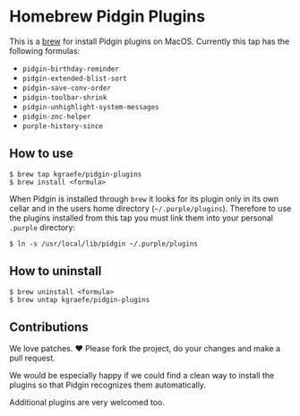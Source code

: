 # Homebrew Pidgin Plugins

This is a [brew](https://brew.sh/) for install Pidgin plugins on MacOS.
Currently this tap has the following formulas:
- `pidgin-birthday-reminder`
- `pidgin-extended-blist-sort`
- `pidgin-save-conv-order`
- `pidgin-toolbar-shrink`
- `pidgin-unhighlight-system-messages`
- `pidgin-znc-helper`
- `purple-history-since`

## How to use
```
$ brew tap kgraefe/pidgin-plugins
$ brew install <formula>
```

When Pidgin is installed through `brew` it looks for its plugin only in its own
cellar and in the users home directory (`~/.purple/plugins`). Therefore to use
the plugins installed from this tap you must link them into your personal
`.purple` directory:

```
$ ln -s /usr/local/lib/pidgin ~/.purple/plugins
```

## How to uninstall
```
$ brew uninstall <formula>
$ brew untap kgraefe/pidgin-plugins
```
## Contributions
We love patches. :heart: Please fork the project, do your changes and make a
pull request.

We would be especially happy if we could find a clean way to install the
plugins so that Pidgin recognizes them automatically.

Additional plugins are very welcomed too.
